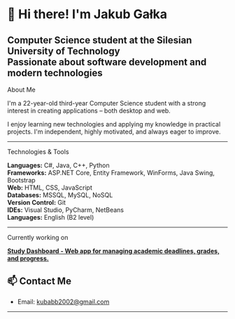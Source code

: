 # 👋 Hi there! I'm Jakub Gałka

Computer Science student at the Silesian University of Technology  
Passionate about software development and modern technologies  
---

About Me

I'm a 22-year-old third-year Computer Science student with a strong interest in creating applications – both desktop and web.

I enjoy learning new technologies and applying my knowledge in practical projects. I'm independent, highly motivated, and always eager to improve.

---

Technologies & Tools

**Languages:** C#, Java, C++, Python  
**Frameworks:** ASP.NET Core, Entity Framework, WinForms, Java Swing, Bootstrap  
**Web:** HTML, CSS, JavaScript  
**Databases:** MSSQL, MySQL, NoSQL  
**Version Control:** Git  
**IDEs:** Visual Studio, PyCharm, NetBeans  
**Languages:** English (B2 level)

---
Currently working on

**[Study Dashboard - Web app for managing academic deadlines, grades, and progress. ](https://github.com/GalkaJakub/StudyDashboardWeb)**  

## 📫 Contact Me

- Email: kubabb2002@gmail.com  

---
